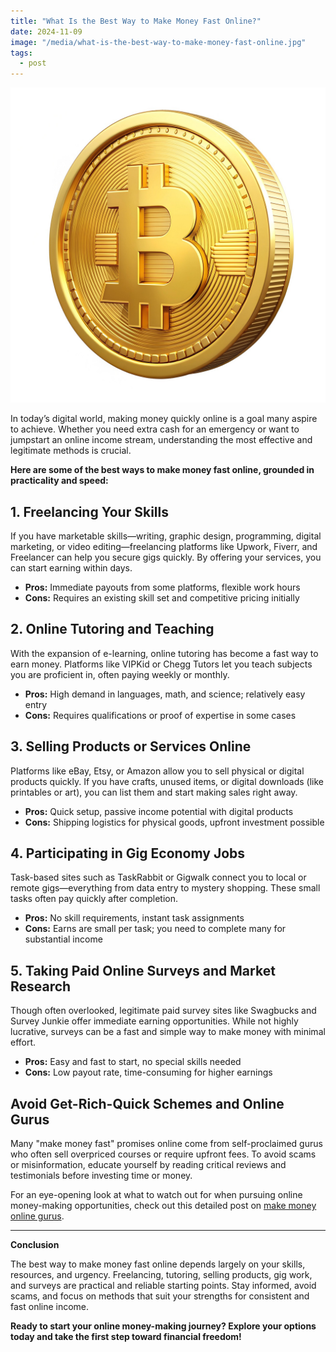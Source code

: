 ```yaml
---
title: "What Is the Best Way to Make Money Fast Online?"
date: 2024-11-09
image: "/media/what-is-the-best-way-to-make-money-fast-online.jpg"
tags:
  - post
---
```


![What Is the Best Way to Make Money Fast Online?](/media/what-is-the-best-way-to-make-money-fast-online.jpg)

In today’s digital world, making money quickly online is a goal many aspire to achieve. Whether you need extra cash for an emergency or want to jumpstart an online income stream, understanding the most effective and legitimate methods is crucial.

**Here are some of the best ways to make money fast online, grounded in practicality and speed:**

## 1. Freelancing Your Skills
If you have marketable skills—writing, graphic design, programming, digital marketing, or video editing—freelancing platforms like Upwork, Fiverr, and Freelancer can help you secure gigs quickly. By offering your services, you can start earning within days.

- **Pros:** Immediate payouts from some platforms, flexible work hours
- **Cons:** Requires an existing skill set and competitive pricing initially

## 2. Online Tutoring and Teaching
With the expansion of e-learning, online tutoring has become a fast way to earn money. Platforms like VIPKid or Chegg Tutors let you teach subjects you are proficient in, often paying weekly or monthly.

- **Pros:** High demand in languages, math, and science; relatively easy entry
- **Cons:** Requires qualifications or proof of expertise in some cases

## 3. Selling Products or Services Online
Platforms like eBay, Etsy, or Amazon allow you to sell physical or digital products quickly. If you have crafts, unused items, or digital downloads (like printables or art), you can list them and start making sales right away.

- **Pros:** Quick setup, passive income potential with digital products
- **Cons:** Shipping logistics for physical goods, upfront investment possible

## 4. Participating in Gig Economy Jobs
Task-based sites such as TaskRabbit or Gigwalk connect you to local or remote gigs—everything from data entry to mystery shopping. These small tasks often pay quickly after completion.

- **Pros:** No skill requirements, instant task assignments
- **Cons:** Earns are small per task; you need to complete many for substantial income

## 5. Taking Paid Online Surveys and Market Research
Though often overlooked, legitimate paid survey sites like Swagbucks and Survey Junkie offer immediate earning opportunities. While not highly lucrative, surveys can be a fast and simple way to make money with minimal effort.

- **Pros:** Easy and fast to start, no special skills needed
- **Cons:** Low payout rate, time-consuming for higher earnings

## Avoid Get-Rich-Quick Schemes and Online Gurus

Many "make money fast" promises online come from self-proclaimed gurus who often sell overpriced courses or require upfront fees. To avoid scams or misinformation, educate yourself by reading critical reviews and testimonials before investing time or money.

For an eye-opening look at what to watch out for when pursuing online money-making opportunities, check out this detailed post on [make money online gurus](https://supertotallyawesome.com/posts/make-money-online-gurus/).

---

**Conclusion**

The best way to make money fast online depends largely on your skills, resources, and urgency. Freelancing, tutoring, selling products, gig work, and surveys are practical and reliable starting points. Stay informed, avoid scams, and focus on methods that suit your strengths for consistent and fast online income.

**Ready to start your online money-making journey? Explore your options today and take the first step toward financial freedom!**
